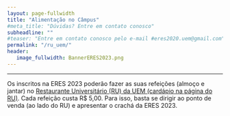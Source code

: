 ```yaml
---
layout: page-fullwidth
title: "Alimentação no Câmpus"
#meta_title: "Dúvidas? Entre em contato conosco"
subheadline: ""
#teaser: "Entre em contato conosco pelo e-mail #eres2020.uem@gmail.com"
permalink: "/ru_uem/"
header:
   image_fullwidth: BannerERES2023.png
---
```

<hr>

<p>Os inscritos na ERES 2023 poderão fazer as suas refeições (almoço e jantar) no <a href="http://www.ru.uem.br/" target="_blank">Restaurante Universitário (RU) da UEM (cardápio na página do RU)</a>. Cada refeição custa R$ 5,00. Para isso, basta se dirigir ao ponto de venda (ao lado do RU) e apresentar o crachá da ERES 2023.</p>





